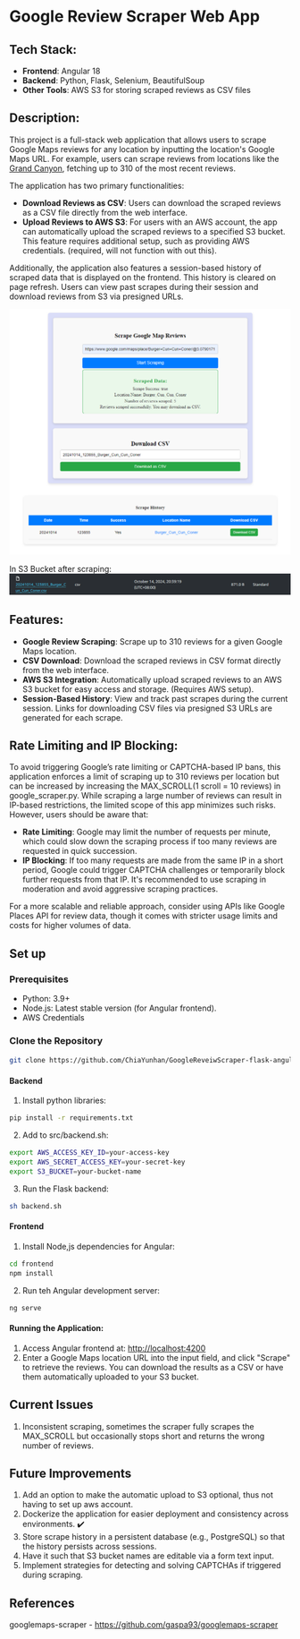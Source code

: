 
# Google Review Scraper Web App

## Tech Stack:
- **Frontend**: Angular 18
- **Backend**: Python, Flask, Selenium, BeautifulSoup
- **Other Tools**: AWS S3 for storing scraped reviews as CSV files

## Description:
This project is a full-stack web application that allows users to scrape Google Maps reviews for any location by inputting the location's Google Maps URL. For example, users can scrape reviews from locations like the [Grand Canyon](https://www.google.com/maps/place/Grand+Canyon+National+Park/@36.0917136,-113.5024596,9z/data=!4m16!1m9!3m8!1s0x873312ae759b4d15:0x1f38a9bec9912029!2sGrand+Canyon+National+Park!8m2!3d36.2678855!4d-112.3535253!9m1!1b1!16zL20vMGNucnI!3m5!1s0x873312ae759b4d15:0x1f38a9bec9912029!8m2!3d36.2678855!4d-112.3535253!16zL20vMGNucnI?entry=ttu&g_ep=EgoyMDI0MTAwOS4wIKXMDSoASAFQAw%3D%3D), fetching up to 310 of the most recent reviews.

The application has two primary functionalities:
- **Download Reviews as CSV**: Users can download the scraped reviews as a CSV file directly from the web interface.
- **Upload Reviews to AWS S3**: For users with an AWS account, the app can automatically upload the scraped reviews to a specified S3 bucket. This feature requires additional setup, such as providing AWS credentials. (required, will not function with out this).

Additionally, the application also features a session-based history of scraped data that is displayed on the frontend. This history is cleared on page refresh. Users can view past scrapes during their session and download reviews from S3 via presigned URLs.

![picture of homepage](https://github.com/ChiaYunhan/GoogleReveiwScraper-flask-angular/blob/main/homepage.png?raw=true)

In S3 Bucket after scraping:
![picture of stored file in s3 bucket](https://github.com/ChiaYunhan/GoogleReveiwScraper-flask-angular/blob/main/s3_bucket.png?raw=true)

## Features:
- **Google Review Scraping**: Scrape up to 310 reviews for a given Google Maps location.
- **CSV Download**: Download the scraped reviews in CSV format directly from the web interface.
- **AWS S3 Integration**: Automatically upload scraped reviews to an AWS S3 bucket for easy access and storage. (Requires AWS setup).
- **Session-Based History**: View and track past scrapes during the current session. Links for downloading CSV files via presigned S3 URLs are generated for each scrape.

## Rate Limiting and IP Blocking:
To avoid triggering Google’s rate limiting or CAPTCHA-based IP bans, this application enforces a limit of scraping up to 310 reviews per location but can be increased by increasing the MAX_SCROLL(1 scroll = 10 reviews) in google_scraper.py. While scraping a large number of reviews can result in IP-based restrictions, the limited scope of this app minimizes such risks. However, users should be aware that:
- **Rate Limiting**: Google may limit the number of requests per minute, which could slow down the scraping process if too many reviews are requested in quick succession.
- **IP Blocking**: If too many requests are made from the same IP in a short period, Google could trigger CAPTCHA challenges or temporarily block further requests from that IP. It's recommended to use scraping in moderation and avoid aggressive scraping practices.

For a more scalable and reliable approach, consider using APIs like Google Places API for review data, though it comes with stricter usage limits and costs for higher volumes of data.

## Set up
### Prerequisites
- Python: 3.9+
- Node.js: Latest stable version (for Angular frontend).
- AWS Credentials

### Clone the Repository
```bash
git clone https://github.com/ChiaYunhan/GoogleReveiwScraper-flask-angular.git
```
#### Backend
1. Install python libraries:
```bash
pip install -r requirements.txt
```
2. Add to src/backend.sh:
```bash
export AWS_ACCESS_KEY_ID=your-access-key
export AWS_SECRET_ACCESS_KEY=your-secret-key
export S3_BUCKET=your-bucket-name
```
3. Run the Flask backend:
```bash
sh backend.sh
```

#### Frontend
1. Install Node,js dependencies for Angular:
```bash
cd frontend
npm install
```
2. Run teh Angular development server:
```bash
ng serve
```

#### Running the Application:
1. Access Angular frontend at: [http://localhost:4200](http://localhost:4200)
2. Enter a Google Maps location URL into the input field, and click "Scrape" to retrieve the reviews. You can download the results as a CSV or have them automatically uploaded to your S3 bucket.

## Current Issues
1. Inconsistent scraping, sometimes the scraper fully scrapes the MAX_SCROLL but occasionally stops short and returns the wrong number of reviews.

## Future Improvements
1. Add an option to make the automatic upload to S3 optional, thus not having to set up aws account.
2. Dockerize the application for easier deployment and consistency across environments. :heavy_check_mark:
3. Store scrape history in a persistent database (e.g., PostgreSQL) so that the history persists across sessions.
4. Have it such that S3 bucket names are editable via a form text input.
5. Implement strategies for detecting and solving CAPTCHAs if triggered during scraping.


## References
googlemaps-scraper - https://github.com/gaspa93/googlemaps-scraper

